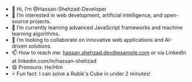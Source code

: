 - 👋 Hi, I’m @Hassan-Shehzad-Developer
- 👀 I’m interested in web development, artificial intelligence, and open-source projects.
- 🌱 I’m currently learning advanced JavaScript frameworks and machine learning algorithms.
- 💞️ I’m looking to collaborate on innovative web applications and AI-driven solutions.
- 📫 How to reach me: hassan.shehzad.dev@example.com or via LinkedIn at linkedin.com/in/hassan-shehzad
- 😄 Pronouns: He/Him
- ⚡ Fun fact: I can solve a Rubik's Cube in under 2 minutes!
